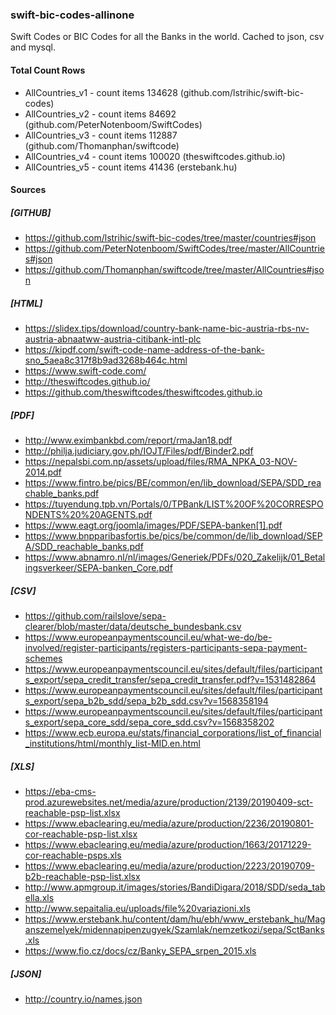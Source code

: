 ### swift-bic-codes-allinone
Swift Codes or BIC Codes for all the Banks in the world. Cached to json, csv and mysql.

#### Total Count Rows

* AllCountries_v1 - count items 134628 (github.com/lstrihic/swift-bic-codes)
* AllCountries_v2 - count items 84692  (github.com/PeterNotenboom/SwiftCodes)
* AllCountries_v3 - count items 112887 (github.com/Thomanphan/swiftcode)
* AllCountries_v4 - count items 100020 (theswiftcodes.github.io)
* AllCountries_v5 - count items 41436  (erstebank.hu)

#### Sources

##### [GITHUB]

* https://github.com/lstrihic/swift-bic-codes/tree/master/countries#json
* https://github.com/PeterNotenboom/SwiftCodes/tree/master/AllCountries#json
* https://github.com/Thomanphan/swiftcode/tree/master/AllCountries#json

##### [HTML]

* https://slidex.tips/download/country-bank-name-bic-austria-rbs-nv-austria-abnaatww-austria-citibank-intl-plc
* https://kipdf.com/swift-code-name-address-of-the-bank-sno_5aea8c317f8b9ad3268b464c.html
* https://www.swift-code.com/
* http://theswiftcodes.github.io/
* https://github.com/theswiftcodes/theswiftcodes.github.io

##### [PDF]

* http://www.eximbankbd.com/report/rmaJan18.pdf
* http://philja.judiciary.gov.ph/IOJT/Files/pdf/Binder2.pdf
* https://nepalsbi.com.np/assets/upload/files/RMA_NPKA_03-NOV-2014.pdf
* https://www.fintro.be/pics/BE/common/en/lib_download/SEPA/SDD_reachable_banks.pdf
* https://tuyendung.tpb.vn/Portals/0/TPBank/LIST%20OF%20CORRESPONDENTS%20%20AGENTS.pdf
* https://www.eagt.org/joomla/images/PDF/SEPA-banken[1].pdf
* https://www.bnpparibasfortis.be/pics/be/common/de/lib_download/SEPA/SDD_reachable_banks.pdf
* https://www.abnamro.nl/nl/images/Generiek/PDFs/020_Zakelijk/01_Betalingsverkeer/SEPA-banken_Core.pdf

##### [CSV]

* https://github.com/railslove/sepa-clearer/blob/master/data/deutsche_bundesbank.csv
* https://www.europeanpaymentscouncil.eu/what-we-do/be-involved/register-participants/registers-participants-sepa-payment-schemes
* https://www.europeanpaymentscouncil.eu/sites/default/files/participants_export/sepa_credit_transfer/sepa_credit_transfer.pdf?v=1531482864
* https://www.europeanpaymentscouncil.eu/sites/default/files/participants_export/sepa_b2b_sdd/sepa_b2b_sdd.csv?v=1568358194
* https://www.europeanpaymentscouncil.eu/sites/default/files/participants_export/sepa_core_sdd/sepa_core_sdd.csv?v=1568358202
* https://www.ecb.europa.eu/stats/financial_corporations/list_of_financial_institutions/html/monthly_list-MID.en.html

##### [XLS]

* https://eba-cms-prod.azurewebsites.net/media/azure/production/2139/20190409-sct-reachable-psp-list.xlsx
* https://www.ebaclearing.eu/media/azure/production/2236/20190801-cor-reachable-psp-list.xlsx
* https://www.ebaclearing.eu/media/azure/production/1663/20171229-cor-reachable-psps.xls
* https://www.ebaclearing.eu/media/azure/production/2223/20190709-b2b-reachable-psp-list.xlsx
* http://www.apmgroup.it/images/stories/BandiDigara/2018/SDD/seda_tabella.xls
* http://www.sepaitalia.eu/uploads/file%20variazioni.xls
* https://www.erstebank.hu/content/dam/hu/ebh/www_erstebank_hu/Maganszemelyek/midennapipenzugyek/Szamlak/nemzetkozi/sepa/SctBanks.xls
* https://www.fio.cz/docs/cz/Banky_SEPA_srpen_2015.xls

##### [JSON]

* http://country.io/names.json


